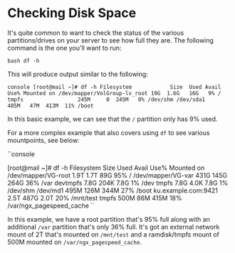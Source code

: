 # Checking Disk Space

It's quite common to want to check the status of the various partitions/drives on your server to see how full they are. The following command is the one you'll want to run:

``bash
   df -h
``

This will produce output similar to the following:

``console
   [root@mail ~]# df -h
   Filesystem            Size  Used Avail Use% Mounted on
   /dev/mapper/VolGroup-lv_root
                          19G  1.6G   16G   9% /
   tmpfs                 245M     0  245M   0% /dev/shm
   /dev/sda1             485M   47M  413M  11% /boot
``

In this basic example, we can see that the `/` partition only has 9% used.

For a more complex example that also covers using `df` to see various mountpoints, see below:

``console

   [root@mail ~]# df -h
   Filesystem            Size  Used Avail Use% Mounted on
   /dev/mapper/VG-root   1.9T  1.7T   89G  95% /
   /dev/mapper/VG-var    431G  145G  264G  36% /var
   devtmpfs              7.8G  204K  7.8G   1% /dev
   tmpfs                 7.8G  4.0K  7.8G   1% /dev/shm
   /dev/md1              495M  126M  344M  27% /boot
   ku.example.com:9421   2.5T  487G  2.0T  20% /mnt/test
   tmpfs                 500M   86M  415M  18% /var/ngx_pagespeed_cache
``

In this example, we have a root partition that's 95% full along with an additional `/var` partition that's only 36% full.
It's got an external network mount of 2T that's mounted on `/mnt/test` and a ramdisk/tmpfs mount of 500M mounted on `/var/ngx_pagespeed_cache`.
